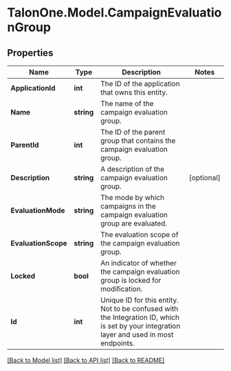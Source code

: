 # TalonOne.Model.CampaignEvaluationGroup
## Properties

Name | Type | Description | Notes
------------ | ------------- | ------------- | -------------
**ApplicationId** | **int** | The ID of the application that owns this entity. | 
**Name** | **string** | The name of the campaign evaluation group. | 
**ParentId** | **int** | The ID of the parent group that contains the campaign evaluation group. | 
**Description** | **string** | A description of the campaign evaluation group. | [optional] 
**EvaluationMode** | **string** | The mode by which campaigns in the campaign evaluation group are evaluated. | 
**EvaluationScope** | **string** | The evaluation scope of the campaign evaluation group. | 
**Locked** | **bool** | An indicator of whether the campaign evaluation group is locked for modification. | 
**Id** | **int** | Unique ID for this entity. Not to be confused with the Integration ID, which is set by your integration layer and used in most endpoints. | 

[[Back to Model list]](../README.md#documentation-for-models) [[Back to API list]](../README.md#documentation-for-api-endpoints) [[Back to README]](../README.md)

